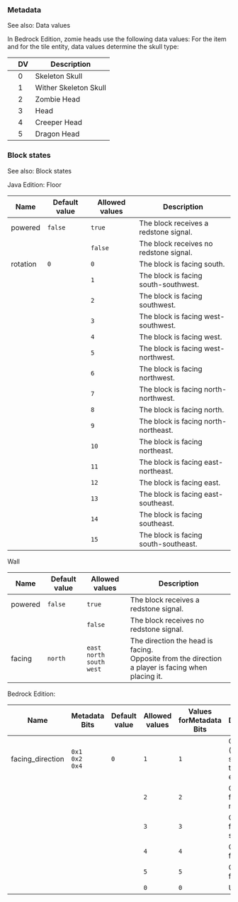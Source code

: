### Metadata
See also: Data values

In Bedrock Edition, zomie heads use the following data values:
For the item and for the tile entity, data values determine the skull type:

|  | DV | Description           |
|--|----|-----------------------|
|  | 0  | Skeleton Skull        |
|  | 1  | Wither Skeleton Skull |
|  | 2  | Zombie Head           |
|  | 3  | Head                  |
|  | 4  | Creeper Head          |
|  | 5  | Dragon Head           |

### Block states
See also: Block states

Java Edition:
Floor

| Name     | Default value | Allowed values | Description                            |
|----------|---------------|----------------|----------------------------------------|
| powered  | `false`       | `true`         | The block receives a redstone signal.  |
|          |               | `false`        | The block receives no redstone signal. |
| rotation | `0`           | `0`            | The block is facing south.             |
|          |               | `1`            | The block is facing south-southwest.   |
|          |               | `2`            | The block is facing southwest.         |
|          |               | `3`            | The block is facing west-southwest.    |
|          |               | `4`            | The block is facing west.              |
|          |               | `5`            | The block is facing west-northwest.    |
|          |               | `6`            | The block is facing northwest.         |
|          |               | `7`            | The block is facing north-northwest.   |
|          |               | `8`            | The block is facing north.             |
|          |               | `9`            | The block is facing north-northeast.   |
|          |               | `10`           | The block is facing northeast.         |
|          |               | `11`           | The block is facing east-northeast.    |
|          |               | `12`           | The block is facing east.              |
|          |               | `13`           | The block is facing east-southeast.    |
|          |               | `14`           | The block is facing southeast.         |
|          |               | `15`           | The block is facing south-southeast.   |

Wall

| Name    | Default value | Allowed values                            | Description                                                                                           |
|---------|---------------|-------------------------------------------|-------------------------------------------------------------------------------------------------------|
| powered | `false`       | `true`                                    | The block receives a redstone signal.                                                                 |
|         |               | `false`                                   | The block receives no redstone signal.                                                                |
| facing  | `north`       | `east`<br/>`north`<br/>`south`<br/>`west` | The direction the head is facing.<br/>Opposite from the direction a player is facing when placing it. |

Bedrock Edition:

| Name             | Metadata Bits             | Default value | Allowed values | Values forMetadata Bits | Description                                          |
|------------------|---------------------------|---------------|----------------|-------------------------|------------------------------------------------------|
| facing_direction | `0x1`<br/>`0x2`<br/>`0x4` | `0`           | `1`            | `1`                     | On the floor (rotation is stored in the tile entity) |
|                  |                           |               | `2`            | `2`                     | On a wall, facing north                              |
|                  |                           |               | `3`            | `3`                     | On a wall, facing south                              |
|                  |                           |               | `4`            | `4`                     | On a wall, facing east                               |
|                  |                           |               | `5`            | `5`                     | On a wall, facing west                               |
|                  |                           |               | `0`            | `0`                     | Unused                                               |




